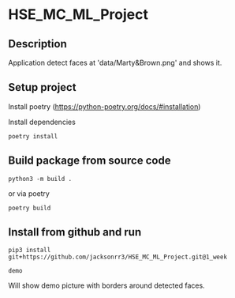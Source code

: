 # HSE_MC_ML_Project


## Description

Application detect faces at 'data/Marty&Brown.png' and shows it.

## Setup project

Install poetry (https://python-poetry.org/docs/#installation)

Install dependencies

```poetry install```


## Build package from source code

```python3 -m build .```

or via poetry

```poetry build```


## Install from github and run

```pip3 install git+https://github.com/jacksonrr3/HSE_MC_ML_Project.git@1_week```

```demo```

Will show demo picture with borders around detected faces.
